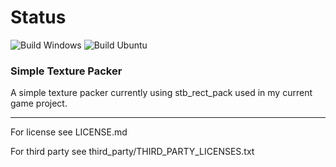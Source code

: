 # Status
![Build Windows](https://github.com/Azenris/texpack/actions/workflows/build-windows.yml/badge.svg)
![Build Ubuntu](https://github.com/Azenris/texpack/actions/workflows/build-ubuntu.yml/badge.svg)

### Simple Texture Packer
A simple texture packer currently using stb_rect_pack used in my current game project.

---------------------------------------
For license see LICENSE.md

For third party see third_party/THIRD_PARTY_LICENSES.txt